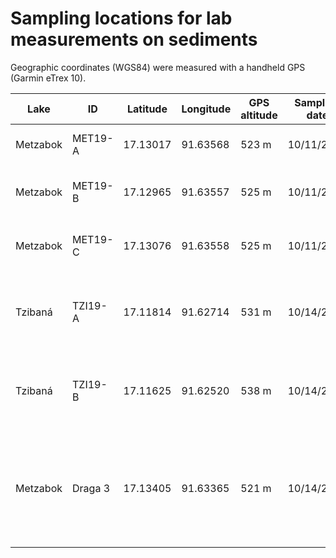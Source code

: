 # Sampling locations for lab measurements on sediments
Geographic coordinates (WGS84) were measured with a handheld GPS (Garmin eTrex 10).

| Lake | ID | Latitude | Longitude | GPS altitude | Sampling date | Tool | Description |
| --- | --- | --- | --- | --- | --- | --- | --- |
| Metzabok | MET19-A | 17.13017 |	91.63568 | 523 m | 10/11/2019 | Spade |Right in the (drained) pond |
| Metzabok | MET19-B | 17.12965 | 91.63557 | 525 m | 10/11/2019 | Spade |Last geophone of SRT line MET19-3 |
| Metzabok | MET19-C | 17.13076 | 91.63558 | 525 m | 10/11/2019 | Spade |First geophone of SRT line MET19-3 |
| Tzibaná | TZI19-A | 17.11814 | 91.62714 | 531 m | 10/14/2019 | Spade |At the shore line close to the first electrode of TZI19-1 |
| Tzibaná | TZI19-B | 17.11625 | 91.62520 | 538 m | 10/14/2019 | Spade |At the small lagune close to the end of TDIP line TZI19-1 |
| Metzabok | Draga 3 | 17.13405 | 91.63365 | 521 m | 10/14/2019 | Ekman grab |Sediment from residual pond (Charco 3) over deepest point of Metzabok |
